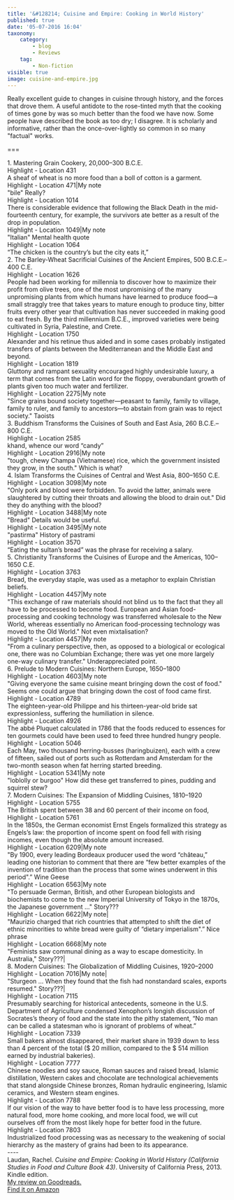 ```yaml
---
title: '&#128214; Cuisine and Empire: Cooking in World History'
published: true
date: '05-07-2016 16:04'
taxonomy:
    category:
        - blog
        - Reviews
    tag:
        - Non-fiction
visible: true
image: cuisine-and-empire.jpg
---
```


Really excellent guide to changes in cuisine through history, and the forces that drove them. A useful antidote to the rose-tinted myth that the cooking of times gone by was so much better than the food we have now. Some people have described the book as too dry; I disagree. It is scholarly and informative, rather than the once-over-lightly so common in so many "factual" works.

===
            
<div class="sectionHeading">
    1. Mastering Grain Cookery, 20,000–300 B.C.E.
</div>
<div class="noteHeading">
    Highlight - Location 431
</div>
<div class="noteText">
    A sheaf of wheat is no more food than a boll of cotton is a garment.
</div>

<div class="noteHeading">
Highlight - Location 471|My note
</div>
<div class="noteText">
"bile"	Really?
</div>


<div class="noteHeading">
    Highlight - Location 1014
</div>
<div class="noteText">
    There is considerable evidence that following the Black Death in the mid-fourteenth century, for example, the survivors ate better as a result of the drop in population.
</div>

<div class="noteHeading">
Highlight - Location 1049|My note
</div>
<div class="noteText">
"Italian" Mental health quote
</div>

<div class="noteHeading">
    Highlight - Location 1064
</div>
<div class="noteText">
    “The chicken is the country’s but the city eats it,”
</div>
<div class="sectionHeading">
    2. The Barley-Wheat Sacrificial Cuisines of the Ancient Empires, 500 B.C.E.–400 C.E.
</div>
<div class="noteHeading">
    Highlight - Location 1626
</div>
<div class="noteText">
    People had been working for millennia to discover how to maximize their profit from olive trees, one of the most unpromising of the many unpromising plants from which humans have learned to produce food—a small straggly tree that takes years to mature enough to produce tiny, bitter fruits every other year that cultivation has never succeeded in making good to eat fresh. By the third millennium B.C.E., improved varieties were being cultivated in Syria, Palestine, and Crete.
</div>
<div class="noteHeading">
    Highlight - Location 1750
</div>
<div class="noteText">
    Alexander and his retinue thus aided and in some cases probably instigated transfers of plants between the Mediterranean and the Middle East and beyond.
</div>
<div class="noteHeading">
    Highlight - Location 1819
</div>
<div class="noteText">
    Gluttony and rampant sexuality encouraged highly undesirable luxury, a term that comes from the Latin word for the floppy, overabundant growth of plants given too much water and fertilizer.
</div>

<div class="noteHeading">
Highlight - Location 2275|My note
</div>
<div class="noteText">
"Since grains bound society together—peasant to family, family to village, family to ruler, and family to ancestors—to abstain from grain was to reject society." Taoists
</div>

<div class="sectionHeading">
    3. Buddhism Transforms the Cuisines of South and East Asia, 260 B.C.E.–800 C.E.
</div>
<div class="noteHeading">
    Highlight - Location 2585
</div>
<div class="noteText">
    khand, whence our word “candy”
</div>
<div class="noteHeading">
Highlight - Location 2916|My note
</div>
<div class="noteText">
"tough, chewy Champa (Vietnamese) rice, which the government insisted they grow, in the south." Which is what?
</div>
<div class="sectionHeading">
    4. Islam Transforms the Cuisines of Central and West Asia, 800–1650 C.E.
</div>

<div class="noteHeading">
Highlight - Location 3098|My note
</div>
<div class="noteText">
"Only pork and blood were forbidden. To avoid the latter, animals were slaughtered by cutting their throats and allowing the blood to drain out."  Did they do anything with the blood?
</div>
<div class="noteHeading">
Highlight - Location 3488|My note
</div>
<div class="noteText">
"Bread" Details would be useful.
</div>

<div class="noteHeading">
Highlight - Location 3495|My note
</div>
<div class="noteText">
"pastirma" History of pastrami
</div>
<div class="noteHeading">
    Highlight - Location 3570
</div>
<div class="noteText">
    “Eating the sultan’s bread” was the phrase for receiving a salary.
</div>
<div class="sectionHeading">
    5. Christianity Transforms the Cuisines of Europe and the Americas, 100–1650 C.E.
</div>
<div class="noteHeading">
    Highlight - Location 3763
</div>

<div class="noteText">
    Bread, the everyday staple, was used as a metaphor to explain Christian beliefs.
</div>

<div class="noteHeading">
Highlight - Location 4457|My note
</div>
<div class="noteText">
"This exchange of raw materials should not blind us to the fact that they all have to be processed to become food. European and Asian food-processing and cooking technology was transferred wholesale to the New World, whereas essentially no American food-processing technology was moved to the Old World." Not even mixtalisation?
</div>
<div class="noteHeading">
Highlight - Location 4457|My note
</div>
<div class="noteText">
"From a culinary perspective, then, as opposed to a biological or ecological one, there was no Columbian Exchange; there was yet one more largely one-way culinary transfer."    Underappreciated point.
</div>
<div class="sectionHeading">
    6. Prelude to Modern Cuisines: Northern Europe, 1650–1800
</div>
<div class="noteHeading">
Highlight - Location 4603|My note
</div>
<div class="noteText">
"Giving everyone the same cuisine meant bringing down the cost of food." Seems one could argue that bringing down the cost of food came first.
</div>
<div class="noteHeading">
    Highlight - Location 4789
</div>
<div class="noteText">
    The eighteen-year-old Philippe and his thirteen-year-old bride sat expressionless, suffering the humiliation in silence.
</div>
<div class="noteHeading">
    Highlight - Location 4926
</div>
<div class="noteText">
    The abbé Pluquet calculated in 1786 that the foods reduced to essences for ten gourmets could have been used to feed three hundred hungry people.
</div>
<div class="noteHeading">
    Highlight - Location 5046
</div>
<div class="noteText">
    Each May, two thousand herring-busses (haringbuizen), each with a crew of fifteen, sailed out of ports such as Rotterdam and Amsterdam for the two-month season when fat herring started breeding.
</div>
<div class="noteHeading">
Highlight - Location 5341|My note
</div>
<div class="noteText">
"loblolly or burgoo" How did these get transferred to pines, pudding and squirrel stew?
</div>
<div class="sectionHeading">
    7. Modern Cuisines: The Expansion of Middling Cuisines, 1810–1920
</div>
<div class="noteHeading">
    Highlight - Location 5755
</div>
<div class="noteText">
    The British spent between 38 and 60 percent of their income on food,
</div>
<div class="noteHeading">
    Highlight - Location 5761
</div>
<div class="noteText">
    In the 1850s, the German economist Ernst Engels formalized this strategy as Engels’s law: the proportion of income spent on food fell with rising incomes, even though the absolute amount increased.
</div>

<div class="noteHeading">
Highlight - Location 6209|My note
</div>
<div class="noteText">
"By 1900, every leading Bordeaux producer used the word “château,” leading one historian to comment that there are “few better examples of the invention of tradition than the process that some wines underwent in this period".” Wine Geese
</div>
<div class="noteHeading">
Highlight - Location 6563|My note
</div>
<div class="noteText">
"To persuade German, British, and other European biologists and biochemists to come to the new Imperial University of Tokyo in the 1870s, the Japanese government ..." Story???
</div>
<div class="noteHeading">
Highlight - Location 6622|My note|
</div>
<div class="noteText">
"Maurizio charged that rich countries that attempted to shift the diet of ethnic minorities to white bread were guilty of “dietary imperialism".” Nice phrase
</div>
<div class="noteHeading">
Highlight - Location 6668|My note
</div>
<div class="noteText">
"Feminists saw communal dining as a way to escape domesticity. In Australia," Story???|
</div>
<div class="sectionHeading">
    8. Modern Cuisines: The Globalization of Middling Cuisines, 1920–2000
</div>
<div class="noteHeading">
Highlight - Location 7016|My note|
</div>
<div class="noteText">
"Sturgeon ...    When they found that the fish had nonstandard scales, exports resumed." Story???|
</div>
<div class="noteHeading">
    Highlight - Location 7115
</div>
<div class="noteText">
    Presumably searching for historical antecedents, someone in the U.S. Department of Agriculture condensed Xenophon’s longish discussion of Socrates’s theory of food and the state into the pithy statement, “No man can be called a statesman who is ignorant of problems of wheat.”
</div>
<div class="noteHeading">
    Highlight - Location 7339
</div>
<div class="noteText">
    Small bakers almost disappeared, their market share in 1939 down to less than 4 percent of the total ($ 20 million, compared to the $ 514 million earned by industrial bakeries).
</div>

<div class="noteHeading">
    Highlight - Location 7777
</div>
<div class="noteText">
    Chinese noodles and soy sauce, Roman sauces and raised bread, Islamic distillation, Western cakes and chocolate are technological achievements that stand alongside Chinese bronzes, Roman hydraulic engineering, Islamic ceramics, and Western steam engines.
</div>
<div class="noteHeading">
    Highlight - Location 7788
</div>
<div class="noteText">
    If our vision of the way to have better food is to have less processing, more natural food, more home cooking, and more local food, we will cut ourselves off from the most likely hope for better food in the future.
</div>
<div class="noteHeading">
    Highlight - Location 7803
</div>
<div class="noteText">
    Industrialized food processing was as necessary to the weakening of social hierarchy as the mastery of grains had been to its appearance.
</div>
----
<div class="text-lg ">
<div class="citation">
Laudan, Rachel. <i>Cuisine and Empire: Cooking in World History (California Studies in Food and Culture Book 43)</i>. University of California Press, 2013. Kindle edition.
</div>

<div class="flex flex-row w-full">
<div class="flex w-1/2 pl-4">
<a href="https://www.goodreads.com/book/show/19090951-cuisine-and-empire">My review on Goodreads.</a>
</div>

<div class="flex w-1/2 ">
<a href="https://www.amazon.com/Cuisine-Empire-Cooking-History-California-ebook/dp/B00FAI6XEY/ref=as_li_ss_tl?s=books&ie=UTF8&qid=1488446478&sr=1-1&keywords=cuisine+and+empire&linkCode=ll1&tag=agricubiodivw-20&linkId=253afa0117dd421cfd8cd4c914b408d8">Find it on Amazon</a>
</div>
</div>
</div>
